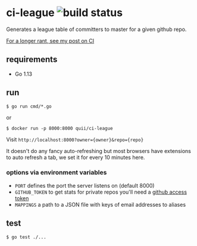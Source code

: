 # ci-league ![build status](https://github.com/quii/ci-league/workflows/Test/badge.svg)

Generates a league table of committers to master for a given github repo.

[For a longer rant, see my post on CI](https://quii.dev/Gamifying_Continuous_Integration)

## requirements

- Go 1.13

## run

`$ go run cmd/*.go`

or

`$ docker run -p 8000:8000 quii/ci-league`

Visit `http://localhost:8000?owner={owner}&repo={repo}`

It doesn't do any fancy auto-refreshing but most browsers have extensions to auto refresh a tab, we set it for every 10 minutes here.

### options via environment variables

- `PORT` defines the port the server listens on (default 8000)
- `GITHUB_TOKEN` to get stats for private repos you'll need a [github access token](https://github.com/settings/tokens)
- `MAPPINGS` a path to a JSON file with keys of email addresses to aliases
## test

`$ go test ./...`
